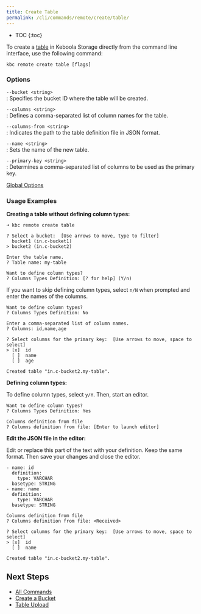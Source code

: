 ```yaml
---
title: Create Table
permalink: /cli/commands/remote/create/table/
---
```


* TOC
{:toc}

To create a [table](https://help.keboola.com/storage/tables/) in Keboola Storage directly from the command line interface, use the following command:

```
kbc remote create table [flags]
```

### Options

`--bucket <string>`  
: Specifies the bucket ID where the table will be created.

`--columns <string>`  
: Defines a comma-separated list of column names for the table.

`--columns-from <string>`  
: Indicates the path to the table definition file in JSON format.

`--name <string>`  
: Sets the name of the new table.

`--primary-key <string>`  
: Determines a comma-separated list of columns to be used as the primary key.

[Global Options](/cli/commands/#global-options)

### Usage Examples

**Creating a table without defining column types:**

```
➜ kbc remote create table

? Select a bucket:  [Use arrows to move, type to filter]
  bucket1 (in.c-bucket1)
> bucket2 (in.c-bucket2)

Enter the table name.
? Table name: my-table

Want to define column types?
? Columns Types Definition: [? for help] (Y/n)
```
If you want to skip defining column types, select `n/N` when prompted and enter the names of the columns.
```
Want to define column types?
? Columns Types Definition: No

Enter a comma-separated list of column names.
? Columns: id,name,age

? Select columns for the primary key:  [Use arrows to move, space to select]
> [x]  id
  [ ]  name
  [ ]  age

Created table "in.c-bucket2.my-table".
```
**Defining column types:**

To define column types, select `y/Y`. Then, start an editor. 

```
Want to define column types?
? Columns Types Definition: Yes

Columns definition from file
? Columns definition from file: [Enter to launch editor]
```
**Edit the JSON file in the editor:**

Edit or replace this part of the text with your definition. Keep the same format. Then save your changes and close the editor.

```
- name: id
  definition:
    type: VARCHAR
  basetype: STRING
- name: name
  definition:
    type: VARCHAR
  basetype: STRING
```
```
Columns definition from file
? Columns definition from file: <Received>

? Select columns for the primary key:  [Use arrows to move, space to select]
> [x]  id
  [ ]  name

Created table "in.c-bucket2.my-table".
```

## Next Steps

- [All Commands](/cli/commands/)
- [Create a Bucket](/cli/commands/remote/create/bucket/)
- [Table Upload](/cli/commands/remote/table/upload/)
